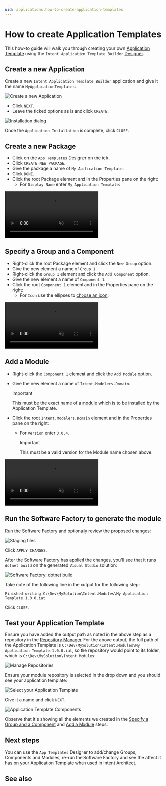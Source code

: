 ```yaml
---
uid: applications.how-to-create-application-templates
---
```

# How to create Application Templates

This how-to guide will walk you through creating your own [Application Template](xref:applications.about-application-templates) using the `Intent Application Template Builder` [Designer](xref:designers.about-designers).

## Create a new Application

Create a new `Intent Application Template Builder` application and give it the name `MyApplicationTemplates`:

![Create a new Application](images/my-app-templates-creation.png)

- Click `NEXT`.
- Leave the ticked options as is and click `CREATE`:

![Installation dialog](images/installation-dialog.png)

Once the `Application Installation` is complete, click `CLOSE`.

## Create a new Package

- Click on the `App Templates` Designer on the left.
- Click `CREATE NEW PACKAGE`.
- Give the package a name of `My Application Template`.
- Click `DONE`.
- Click the root Package element and in the Properties pane on the right:
  - For `Display Name` enter `My Application Template`:

<p><video style="max-width: 100%" muted="true" loop="true" autoplay="true" src="videos/create-package.mp4"></video></p>

## Specify a Group and a Component

- Right-click the root Package element and click the `New Group` option.
- Give the new element a name of `Group 1`.
- Right-click the `Group 1` element and click the `Add Component` option.
- Give the new element a name of `Component 1`.
- Click the root `Component 1` element and in the Properties pane on the right:
  - For `Icon` use the ellipses to [choose an icon](xref:user-interface.how-to-use-the-change-icon-dialogue):

<p><video style="max-width: 100%" muted="true" loop="true" autoplay="true" src="videos/create-group-and-component.mp4"></video></p>

## Add a Module

- Right-click the `Component 1` element and click the `Add Module` option.
- Give the new element a name of `Intent.Modelers.Domain`.

    > [!IMPORTANT]
    > This must be the exact name of a [module](xref:modules.about-modules) which is to be installed by the Application Template.
- Click the root `Intent.Modelers.Domain` element and in the Properties pane on the right:
  - For `Version` enter `3.0.4`.

    > [!IMPORTANT]
    > This must be a valid version for the Module name chosen above.

<p><video style="max-width: 100%" muted="true" loop="true" autoplay="true" src="videos/add-a-module.mp4"></video></p>

## Run the Software Factory to generate the module

Run the Software Factory and optionally review the proposed changes:

![Staging files](images/software-factory-run.png)

Click `APPLY CHANGES`.

After the Software Factory has applied the changes, you'll see that it runs `dotnet build` on the generated `Visual Studio` solution:

![Software Factory: dotnet build](images/software-factory-dotnet-build.png)

Take note of the following line in the output for the following step:

```text
Finished writing C:\Dev\MySolution\Intent.Modules\My Application Template.1.0.0.iat
```

Click `CLOSE`.

## Test your Application Template

Ensure you have added the output path as noted in the above step as a repository in the [Repository Manager](xref:user-interface.how-to-manage-repositories). For the above output, the full path of the Application Template is `C:\Dev\MySolution\Intent.Modules\My Application Template.1.0.0.iat`, so the repository would point to its folder, which is `C:\Dev\MySolution\Intent.Modules`:

![Manage Repositories](images/repo-manager-module-folder.png)

Ensure your module repository is selected in the drop down and you should see your application template:

![Select your Application Template](images/testing-select-application-template.png)

Give it a name and click `NEXT`.

![Application Template Components](images/testing-select-application-template-components.png)

Observe that it's showing all the elements we created in the [Specify a Group and a Component](#specify-a-group-and-a-component) and [Add a Module](#add-a-module) steps.

## Next steps

You can use the `App Templates` Designer to add/change Groups, Components and Modules, re-run the Software Factory and see the affect it has on your Application Template when used in Intent Architect.

## See also

[](xref:applications.about-application-templates)
